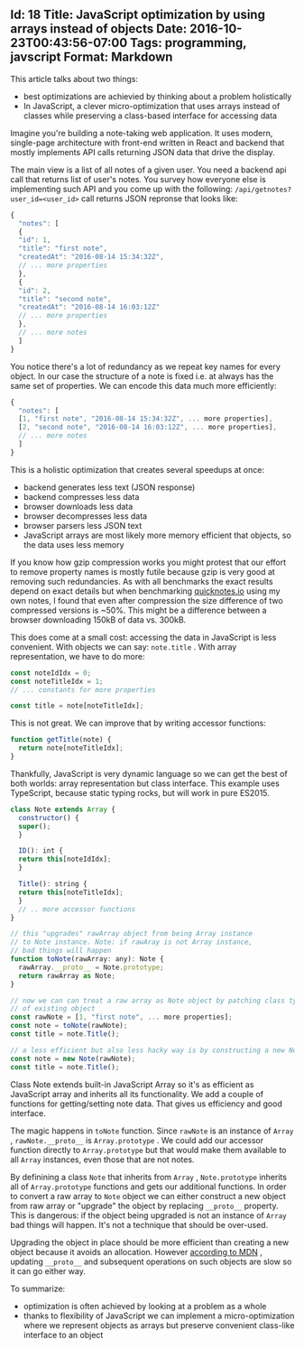 Id: 18
Title: JavaScript optimization by using arrays instead of objects
Date: 2016-10-23T00:43:56-07:00
Tags: programming, javscript
Format: Markdown
--------------
This article talks about two things:

- best optimizations are achievied by thinking about a problem holistically
- In JavaScript, a clever micro-optimization that uses arrays instead of classes while preserving a class-based interface for accessing data

Imagine you're building a note-taking web application. It uses modern, single-page architecture with front-end written in React and backend that mostly implements API calls returning JSON data that drive the display.

The main view is a list of all notes of a given user. You need a backend api call that returns list of user's notes. You survey how everyone else is implementing such API and you come up with the following: `/api/getnotes?user_id=<user_id>` call returns JSON repronse that looks like:

```javascript
{
  "notes": [
  {
  "id": 1,
  "title": "first note",
  "createdAt": "2016-08-14 15:34:32Z",
  // ... more properties
  },
  {
  "id": 2,
  "title": "second note",
  "createdAt": "2016-08-14 16:03:12Z"
  // ... more properties
  },
  // ... more notes
  ]
}
```

You notice there's a lot of redundancy as we repeat key names for every object. In our case the structure of a note is fixed i.e. at always has the same set of properties. We can encode this data much more efficiently:

```javascript
{
  "notes": [
  [1, "first note", "2016-08-14 15:34:32Z", ... more properties],
  [2, "second note", "2016-08-14 16:03:12Z", ... more properties],
  // ... more notes
  ]
}
```

This is a holistic optimization that creates several speedups at once:

- backend generates less text (JSON response)
- backend compresses less data
- browser downloads less data
- browser decompresses less data
- browser parsers less JSON text
- JavaScript arrays are most likely more memory efficient that objects, so the data uses less memory

If you know how gzip compression works you might protest that our effort to remove property names is mostly futile because gzip is very good at removing such redundancies. As with all benchmarks the exact results depend on exact details but when benchmarking [quicknotes.io](http://quicknotes.io) using my own notes, I found that even after compression the size difference of two compressed versions is ~50%. This might be a difference between a browser downloading 150kB of data vs. 300kB.

This does come at a small cost: accessing the data in JavaScript is less convenient. With objects we can say: `note.title` . With array representation, we have to do more:

```javascript
const noteIdIdx = 0;
const noteTitleIdx = 1;
// ... constants for more properties

const title = note[noteTitleIdx];
```

This is not great. We can improve that by writing accessor functions:

```javascript
function getTitle(note) {
  return note[noteTitleIdx];
}
```

Thankfully, JavaScript is very dynamic language so we can get the best of both worlds: array representation but class interface. This example uses TypeScript, because static typing rocks, but will work in pure ES2015.

```javascript
class Note extends Array {
  constructor() {
  super();
  }

  ID(): int {
  return this[noteIdIdx];
  }

  Title(): string {
  return this[noteTitleIdx];
  }
  // .. more accessor functions
}

// this "upgrades" rawArray object from being Array instance
// to Note instance. Note: if rawAray is not Array instance,
// bad things will happen
function toNote(rawArray: any): Note {
  rawArray.__proto__ = Note.prototype;
  return rawArray as Note;
}

// now we can can treat a raw array as Note object by patching class type
// of existing object
const rawNote = [1, "first note", ... more properties];
const note = toNote(rawNote);
const title = note.Title();

// a less efficient but also less hacky way is by constructing a new Note object
const note = new Note(rawNote);
const title = note.Title();
```

Class Note extends built-in JavaScript Array so it's as efficient as JavaScript array and inherits all its functionality. We add a couple of functions for getting/setting note data. That gives us efficiency and good interface.

The magic happens in `toNote` function. Since `rawNote` is an instance of `Array` , `rawNote.__proto__` is `Array.prototype` . We could add our accessor function directly to `Array.prototype` but that would make them available to all `Array` instances, even those that are not notes.

By definining a class `Note` that inherits from `Array` , `Note.prototype` inherits all of `Array.prototype` functions and gets our additional functions. In order to convert a raw array to `Note` object we can either construct a new object from raw array or "upgrade" the object by replacing `__proto__` property. This is dangerous: if the object being upgraded is not an instance of `Array` bad things will happen. It's not a technique that should be over-used.

Upgrading the object in place should be more efficient than creating a new object because it avoids an allocation. However [according to MDN](https://developer.mozilla.org/en-US/docs/Web/JavaScript/Reference/Global_Objects/Object/proto) , updating `__proto__` and subsequent operations on such objects are slow so it can go either way.

To summarize:

- optimization is often achieved by looking at a problem as a whole
- thanks to flexibility of JavaScript we can implement a micro-optimization where we represent objects as arrays but preserve convenient class-like interface to an object

